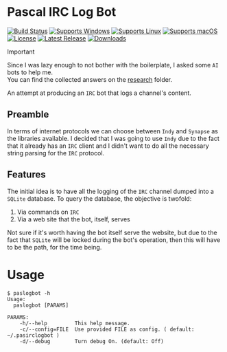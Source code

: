 # Pascal IRC Log Bot
[![Build Status](https://github.com/ObjectPascal-Community/pasirclogbot/actions/workflows/main.yaml/badge.svg?branch=main)](https://github.com/ObjectPascal-Community/pasirclogbot/actions)
[![Supports Windows](https://img.shields.io/badge/support-Windows-blue?logo=Windows)](https://github.com/ObjectPascal-Community/pasirclogbot/releases/latest)
[![Supports Linux](https://img.shields.io/badge/support-Linux-yellow?logo=Linux)](https://github.com/ObjectPascal-Community/pasirclogbot/releases/latest)
[![Supports macOS](https://img.shields.io/badge/support-macOS-black?logo=macOS)](https://github.com/ObjectPascal-Community/pasirclogbot/releases/latest)
[![License](https://img.shields.io/github/license/ObjectPascal-Community/pasirclogbot)](https://github.com/ObjectPascal-Community/pasirclogbot/blob/main/LICENSE)
[![Latest Release](https://img.shields.io/github/v/release/ObjectPascal-Community/pasirclogbot?label=latest%20release)](https://github.com/ObjectPascal-Community/pasirclogbot/releases/latest)
[![Downloads](https://img.shields.io/github/downloads/ObjectPascal-Community/pasirclogbot/total)](https://github.com/ObjectPascal-Community/pasirclogbot/releases)

> [!Important]
> Since I was lazy enough to not bother with the boilerplate, I asked some `AI` bots to help me.\
> You can find the collected answers on the [research](research) folder.

An attempt at producing an `IRC` bot that logs a channel's content.

## Preamble

In terms of internet protocols we can choose between `Indy` and `Synapse` as the libraries available. I decided that I was going to use `Indy` due to the fact that it already has an `IRC` client and I didn't want to do all the necessary string parsing for the `IRC` protocol.

## Features

The initial idea is to have all the logging of the `IRC` channel dumped into a `SQLite` database. To query the database, the objective is twofold:

1. Via commands on `IRC`
2. Via a web site that the bot, itself, serves

Not sure if it's worth having the bot itself serve the website, but due to the fact that `SQLite` will be locked during the bot's operation, then this will have to be the path, for the time being.

# Usage

```console
$ paslogbot -h
Usage:
  paslogbot [PARAMS]

PARAMS:
    -h/--help         This help message.
    -c/--config=FILE  Use provided FILE as config. ( default: ~/.pasirclogbot )
    -d/--debug        Turn debug On. (default: Off)
```